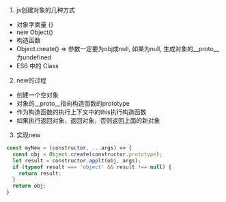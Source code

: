 1. js创建对象的几种方式
- 对象字面量 {}
- new Object()
- 构造函数
- Object.create() => 参数一定要为obj或null, 如果为null, 生成对象的__proto__为undefined
- ES6 中的 Class

2. new的过程
- 创建一个空对象
- 对象的__proto__指向构造函数的prototype
- 作为构造函数的执行上下文中的this执行构造函数
- 如果执行返回对象，返回对象，否则返回上面的新对象

3. 实现new
```javascript
const myNew = (constructor, ...args) => {
  const obj = Object.create(constructor.prototype);
  let result = constructor.applt(obj, args);
  if (typeof result === 'object' && result !== null) {
    return result;
  } 
  return obj;
}
```